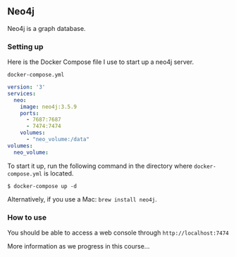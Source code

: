 ## Neo4j
Neo4j is a graph database.

### Setting up
Here is the Docker Compose file I use to start up a neo4j server.

`docker-compose.yml`
```yaml
version: '3'
services:
  neo:
    image: neo4j:3.5.9
    ports:
      - 7687:7687
      - 7474:7474
    volumes:
      - "neo_volume:/data"
volumes:
  neo_volume:
```

To start it up, run the following command in the directory where `docker-compose.yml` is located.
```
$ docker-compose up -d
```

Alternatively, if you use a Mac: `brew install neo4j`.

### How to use
You should be able to access a web console through `http://localhost:7474`

More information as we progress in this course...
